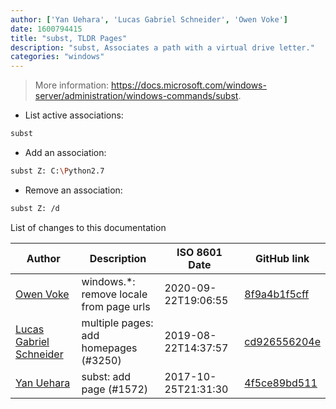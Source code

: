 ```yaml
---
author: ['Yan Uehara', 'Lucas Gabriel Schneider', 'Owen Voke']
date: 1600794415
title: "subst, TLDR Pages"
description: "subst, Associates a path with a virtual drive letter."
categories: "windows"
---
```

> More information: <https://docs.microsoft.com/windows-server/administration/windows-commands/subst>.

- List active associations:

```bash
subst
```

- Add an association:

```bash
subst Z: C:\Python2.7
```

- Remove an association:

```bash
subst Z: /d
```
List of changes to this documentation


Author | Description | ISO 8601 Date | GitHub link
------|-----|-----|-----
[Owen Voke](mailto:development@voke.dev) | windows.*: remove locale from page urls | 2020-09-22T19:06:55 | [8f9a4b1f5cff](https://github.com/tldr-pages/tldr/commit/8f9a4b1f5cff138652665e9756a1a13466029fed)
[Lucas Gabriel Schneider](mailto:lucas.schneider@sap.com) | multiple pages: add homepages (#3250) | 2019-08-22T14:37:57 | [cd926556204e](https://github.com/tldr-pages/tldr/commit/cd926556204e9b8d34858b141886c675e8e0b83a)
[Yan Uehara](mailto:yanuehara@hotmail.com) | subst: add page (#1572) | 2017-10-25T21:31:30 | [4f5ce89bd511](https://github.com/tldr-pages/tldr/commit/4f5ce89bd511a9e0b8ee631b1ab0a4e09ba87dbf)

